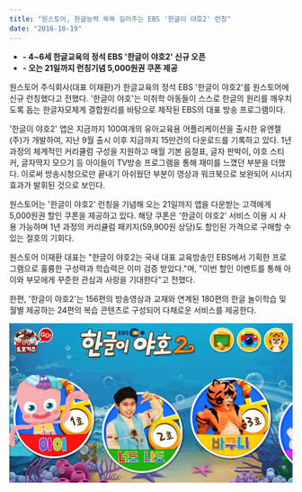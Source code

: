 ```yaml
---
title: "원스토어, 한글능력 쑥쑥 길러주는 EBS '한글이 야호2' 런칭"
date: "2016-10-19"
---
```


- **\- 4~6세 한글교육의 정석 EBS '한글이 야호2' 신규 오픈**
- **\- 오는 21일까지 런칭기념 5,000원권 쿠폰 제공**

원스토어 주식회사(대표 이재환)가 한글교육의 정석 EBS '한글이 야호2'를 원스토어에 신규 런칭했다고 전했다. '한글이 야호'는 미취학 아동들이 스스로 한글의 원리를 깨우치도록 돕는 한글자모체계 결합원리를 바탕으로 제작된 EBS의 대표 방송 프로그램이다.

'한글이 야호2' 앱은 지금까지 100여개의 유아교육용 어플리케이션을 출시한 유엔젤(주)가 개발하여, 지난 9월 출시 이후 지금까지 15만건의 다운로드를 기록하고 있다. 1년 과정의 체계적인 커리큘럼 구성을 지원하고 매월 기본 음절표, 글자 판박이, 야호 스티커, 글자딱지 모으기 등 아이들이 TV방송 프로그램을 통해 재미를 느꼈던 부분을 더했다. 이로써 방송시청으로만 끝내기 아쉬웠던 부분이 영상과 워크북으로 보완되어 시너지 효과가 발휘된 것으로 보인다.

원스토어는 '한글이 야호2' 런칭을 기념해 오는 21일까지 앱을 다운받는 고객에게 5,000원권 할인 쿠폰을 제공하고 있다. 해당 쿠폰은 '한글이 야호2' 서비스 이용 시 사용 가능하며 1년 과정의 커리큘럼 패키지(59,900원 상당)도 할인된 가격으로 구매할 수 있는 절호의 기회다.

원스토어 이재환 대표는 "한글이 야호2는 국내 대표 교육방송인 EBS에서 기획한 프로그램으로 훌륭한 구성력과 학습력은 이미 검증 받았다."며, "이번 할인 이벤트를 통해 아이와 부모에게 꾸준한 관심과 사랑을 기대한다"고 전했다.

한편, '한글이 야호2'는 156편의 방송영상과 교재와 연계된 180편의 한글 놀이학습 및 월별 제공하는 24편의 복습 콘텐츠로 구성되어 다채로운 서비스를 제공한다.

![](images/161019_01.jpg)
